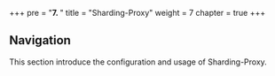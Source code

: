 +++
pre = "<b>7. </b>"
title = "Sharding-Proxy"
weight = 7
chapter = true
+++

## Navigation

This section introduce the configuration and usage of Sharding-Proxy.
